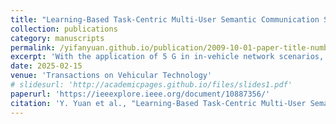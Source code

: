 ```yaml
---
title: "Learning-Based Task-Centric Multi-User Semantic Communication Solution for Vehicle Networks"
collection: publications
category: manuscripts
permalink: /yifanyuan.github.io/publication/2009-10-01-paper-title-number-1
excerpt: 'With the application of 5 G in in-vehicle network scenarios, the inevitable crisis of scarcity of communication resources is deepening. At the same time, considering the high demands for communication delay in vehicular network scenarios, it is essential to meet the requirements for reliable information transmission in high-speed mobility environments. To address these issues, we propose the Task-Centric Multi-User Semantic Communication (TCMSC) solution, designed to meet the energy consumption and transmission time delay requirements in line with the new paradigm of semantic communication. Our solution introduces a task-centric semantic processing model aimed at improving Semantic Spectral Efficiency (S-SE). The TCMSC solution is tailored for multi-service vehicle scenarios, optimizing power consumption and enhancing reliability, making it well-suited for challenging environments. Moreover, we propose a novel method using Stochastic Network Calculus (SNC) to accurately model semantic task delay and calculate the upper bound of Vehicle-to-Infrastructure (V2I) delay-bound violation probability. However, to tackle the increased optimization complexity from SNC while simultaneously enhancing feature extraction, we propose the Transformer Advantage Actor Critic (TR-A2C) algorithm. This algorithm leverages the Transformer to capture dynamic vehicle parameters across scenarios, accelerating the TCMSC solution. Experimental results demonstrate that, compared to traditional single-service vehicle dispatch, TCMSC improves delay violation probability by 2.88% and reduces power consumption by 31.1%, all while effectively enhancing S-SE in complex traffic environments.'
date: 2025-02-15
venue: 'Transactions on Vehicular Technology'
# slidesurl: 'http://academicpages.github.io/files/slides1.pdf'
paperurl: 'https://ieeexplore.ieee.org/document/10887356/'
citation: 'Y. Yuan et al., "Learning-Based Task-Centric Multi-User Semantic Communication Solution for Vehicle Networks," in IEEE Transactions on Vehicular Technology, doi: 10.1109/TVT.2025.3541019.'
---
```


<!-- The contents above will be part of a list of publications, if the user clicks the link for the publication than the contents of section will be rendered as a full page, allowing you to provide more information about the paper for the reader. When publications are displayed as a single page, the contents of the above "citation" field will automatically be included below this section in a smaller font. -->
